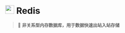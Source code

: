 # <img src="https://api.shunnet.top/pic/nuget.png" height="28"> Redis  

> 🚀 **非关系型内存数据库，用于数据快速出站入站存储**  